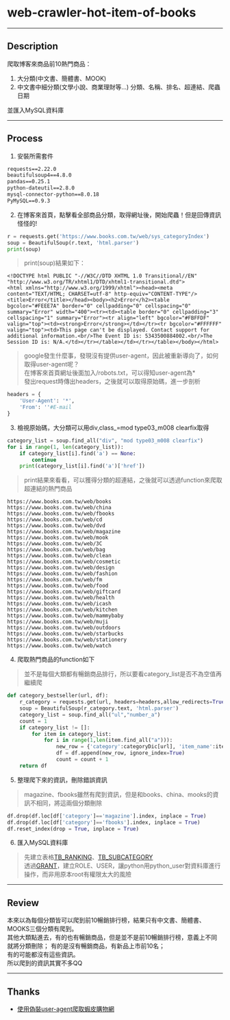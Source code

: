 # web-crawler-hot-item-of-books
----
## Description
爬取博客來商品前10熱門商品：
1. 大分類(中文書、簡體書、MOOK)
2. 中文書中細分類(文學小說、商業理財等...)
分類、名稱、排名、超連結、爬蟲日期

並匯入MySQL資料庫

----
## Process
1. 安裝所需套件  
```txt
requests==2.22.0
beautifulsoup4==4.8.0
pandas==0.25.1
python-dateutil==2.8.0
mysql-connector-python==8.0.18
PyMySQL==0.9.3
```
2.  在博客來首頁，點擊看全部商品分類，取得網址後，開始爬蟲！但是回傳資訊怪怪的!  
```python
r = requests.get('https://www.books.com.tw/web/sys_categoryIndex')
soup = BeautifulSoup(r.text, 'html.parser')
print(soup)
```
> print(soup)結果如下：
```
<!DOCTYPE html PUBLIC "-//W3C//DTD XHTML 1.0 Transitional//EN" "http://www.w3.org/TR/xhtml1/DTD/xhtml1-transitional.dtd">
<html xmlns="http://www.w3.org/1999/xhtml"><head><meta content="TEXT/HTML; CHARSET=utf-8" http-equiv="CONTENT-TYPE"/><title>Error</title></head><body><h2>Error</h2><table bgcolor="#FEEE7A" border="0" cellpadding="0" cellspacing="0" summary="Error" width="400"><tr><td><table border="0" cellpadding="3" cellspacing="1" summary="Error"><tr align="left" bgcolor="#FBFFDF" valign="top"><td><strong>Error</strong></td></tr><tr bgcolor="#FFFFFF" valign="top"><td>This page can't be displayed. Contact support for additional information.<br/>The Event ID is: 5343500884002.<br/>The Session ID is: N/A.</td></tr></table></td></tr></table></body></html>
```
> google發生什麼事，發現沒有提供user-agent，因此被重新導向了，如何取得user-agent呢？  
> 在博客來首頁網址後面加入/robots.txt，可以得知user-agent為*  
> 發出request時傳出headers，之後就可以取得原始碼，進一步剖析  
```python
headers = {
    'User-Agent': '*', 
    'From': ''#E-mail
}
```
3. 檢視原始碼，大分類可以用div,class_=mod type03_m008 clearfix取得  
```python
category_list = soup.find_all("div", "mod type03_m008 clearfix")
for i in range(1, len(category_list)):
    if category_list[i].find('a') == None:
        continue
    print(category_list[i].find('a')['href'])
```
> print結果來看看，可以獲得分類的超連結，之後就可以透過function來爬取超連結的熱門商品  
```
https://www.books.com.tw/web/books
https://www.books.com.tw/web/china
https://www.books.com.tw/web/fbooks
https://www.books.com.tw/web/cd
https://www.books.com.tw/web/dvd
https://www.books.com.tw/web/magazine
https://www.books.com.tw/web/mook
https://www.books.com.tw/web/3C
https://www.books.com.tw/web/bag
https://www.books.com.tw/web/clean
https://www.books.com.tw/web/cosmetic
https://www.books.com.tw/web/design
https://www.books.com.tw/web/fashion
https://www.books.com.tw/web/fm
https://www.books.com.tw/web/food
https://www.books.com.tw/web/giftcard
https://www.books.com.tw/web/health
https://www.books.com.tw/web/icash
https://www.books.com.tw/web/kitchen
https://www.books.com.tw/web/mammybaby
https://www.books.com.tw/web/muji
https://www.books.com.tw/web/outdoors
https://www.books.com.tw/web/starbucks
https://www.books.com.tw/web/stationery
https://www.books.com.tw/web/watch
```
4.  爬取熱門商品的function如下  
> 並不是每個大類都有暢銷商品排行，所以要看category_list是否不為空值再繼續爬  
```python
def category_bestseller(url, df):
    r_category = requests.get(url, headers=headers,allow_redirects=True)
    soup = BeautifulSoup(r_category.text, 'html.parser')
    category_list = soup.find_all("ul","number_a")
    count = 1
    if category_list != []:
        for item in category_list:
            for i in range(1,len(item.find_all("a"))):
                new_row = {'category':categoryDic[url], 'item_name':item.find_all("a")[i].text, 'ranking':f'{count:.0f}', 'hyperlink':item.find_all("a")[i]['href'], 'update_date': today}
                df = df.append(new_row, ignore_index=True)
                count = count + 1
    return df
```
5. 整理爬下來的資訊，刪除錯誤資訊  
> magazine、fbooks雖然有爬到資訊，但是和books、china、mooks的資訊不相同，將這兩個分類刪除
```python
df.drop(df.loc[df['category']=='magazine'].index, inplace = True)
df.drop(df.loc[df['category']=='fbooks'].index, inplace = True)
df.reset_index(drop = True, inplace = True)
```
6. 匯入MySQL資料庫  
> 先建立表格[TB_RANKING](https://github.com/chewingho/web-crawler-hot-item-of-books/blob/master/TB_RANKING.sql)、[TB_SUBCATEGORY](https://github.com/chewingho/web-crawler-hot-item-of-books/blob/master/TB_SUBCATEGORY.sql)  
> 透過[GRANT](https://github.com/chewingho/web-crawler-hot-item-of-books/blob/master/GRANT.sql)，建立ROLE、USER，讓python用python_user對資料庫進行操作，而非用原本root有權限太大的風險

----
## Review ##  
 本來以為每個分類皆可以爬到前10暢銷排行榜，結果只有中文書、簡體書、MOOKS三個分類有爬到。  
其他大類點進去，有的也有暢銷商品，但是並不是前10暢銷排行榜，意義上不同就將分類刪除；
有的是沒有暢銷商品，有新品上市前10名；  
有的可能都沒有這些資訊。  
所以爬到的資訊其實不多QQ  

----
## Thanks
* [使用偽裝user-agent爬取蝦皮購物網](https://freelancerlife.info/zh/blog/python-web-scraping-user-agent-for-shopee/)
